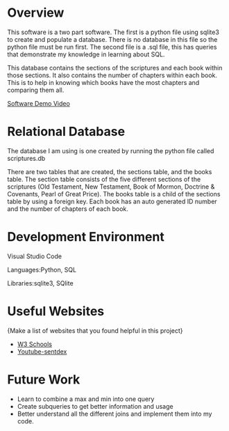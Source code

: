 # Overview


This software is a two part software. The first is a python file using sqlite3 to create and populate a database. There is no database in this file so the python file must be run first. The second file is a .sql file, this has queries that demonstrate my knowledge in learning about SQL.

This database contains the sections of the scriptures and each book within those sections. It also contains the number of chapters within each book. This is to help in knowing which books have the most chapters and comparing them all.


[Software Demo Video]([http://youtube.link.goes.here](https://youtu.be/DJrvk6VN49Y))

# Relational Database

The database I am using is one created by running the python file called scriptures.db

There are two tables that are created, the sections table, and the books table. The section table consists of the five different sections of the scriptures (Old Testament, New Testament, Book of Mormon, Doctrine & Covenants, Pearl of Great Price). The books table is a child of the sections table by using a foreign key. Each book has an auto generated ID number and the number of chapters of each book.

# Development Environment

Visual Studio Code

Languages:Python, SQL

Libraries:sqlite3, SQlite

# Useful Websites

{Make a list of websites that you found helpful in this project}

- [W3 Schools](https://www.w3schools.com/sql/)
- [Youtube-sentdex](https://www.youtube.com/watch?v=NCc5r7Wr7gg)

# Future Work


- Learn to combine a max and min into one query
- Create subqueries to get better information and usage
- Better understand all the different joins and implement them into my code.
